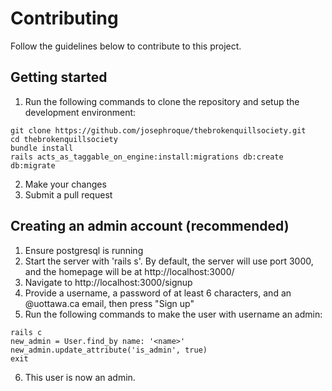 # Contributing

Follow the guidelines below to contribute to this project.

## Getting started

1. Run the following commands to clone the repository and setup the development environment:

```
git clone https://github.com/josephroque/thebrokenquillsociety.git
cd thebrokenquillsociety
bundle install
rails acts_as_taggable_on_engine:install:migrations db:create db:migrate
```

2. Make your changes
3. Submit a pull request

## Creating an admin account (recommended)

1. Ensure postgresql is running
2. Start the server with 'rails s'. By default, the server will use port 3000, and the homepage will be at http://localhost:3000/
3. Navigate to http://localhost:3000/signup
4. Provide a username, a password of at least 6 characters, and an @uottawa.ca email, then press "Sign up"
5. Run the following commands to make the user with username <name> an admin:
```
rails c
new_admin = User.find_by name: '<name>'
new_admin.update_attribute('is_admin', true)
exit
```
6. This user is now an admin.
